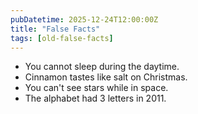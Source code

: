 ```yaml
---
pubDatetime: 2025-12-24T12:00:00Z
title: "False Facts"
tags: [old-false-facts]
---
```


- You cannot sleep during the daytime.
- Cinnamon tastes like salt on Christmas.
- You can't see stars while in space.
- The alphabet had 3 letters in 2011.
